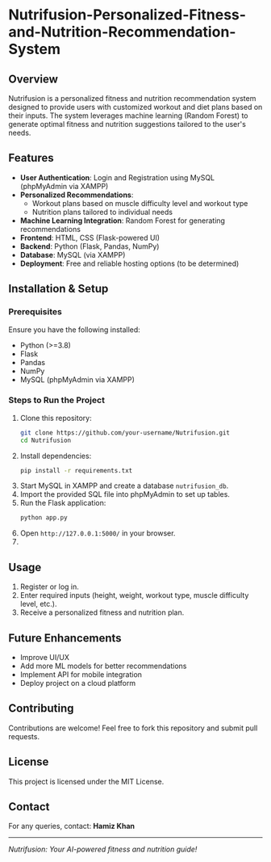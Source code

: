 # Nutrifusion-Personalized-Fitness-and-Nutrition-Recommendation-System

## Overview
Nutrifusion is a personalized fitness and nutrition recommendation system designed to provide users with customized workout and diet plans based on their inputs. The system leverages machine learning (Random Forest) to generate optimal fitness and nutrition suggestions tailored to the user's needs.

## Features
- **User Authentication**: Login and Registration using MySQL (phpMyAdmin via XAMPP)
- **Personalized Recommendations**:
  - Workout plans based on muscle difficulty level and workout type
  - Nutrition plans tailored to individual needs
- **Machine Learning Integration**: Random Forest for generating recommendations
- **Frontend**: HTML, CSS (Flask-powered UI)
- **Backend**: Python (Flask, Pandas, NumPy)
- **Database**: MySQL (via XAMPP)
- **Deployment**: Free and reliable hosting options (to be determined)

## Installation & Setup
### Prerequisites
Ensure you have the following installed:
- Python (>=3.8)
- Flask
- Pandas
- NumPy
- MySQL (phpMyAdmin via XAMPP)

### Steps to Run the Project
1. Clone this repository:
   ```sh
   git clone https://github.com/your-username/Nutrifusion.git
   cd Nutrifusion
   ```
2. Install dependencies:
   ```sh
   pip install -r requirements.txt
   ```
3. Start MySQL in XAMPP and create a database `nutrifusion_db`.
4. Import the provided SQL file into phpMyAdmin to set up tables.
5. Run the Flask application:
   ```sh
   python app.py
   ```
6. Open `http://127.0.0.1:5000/` in your browser.
7. 
## Usage
1. Register or log in.
2. Enter required inputs (height, weight, workout type, muscle difficulty level, etc.).
3. Receive a personalized fitness and nutrition plan.

## Future Enhancements
- Improve UI/UX
- Add more ML models for better recommendations
- Implement API for mobile integration
- Deploy project on a cloud platform

## Contributing
Contributions are welcome! Feel free to fork this repository and submit pull requests.

## License
This project is licensed under the MIT License.

## Contact
For any queries, contact: **Hamiz Khan**

---
*Nutrifusion: Your AI-powered fitness and nutrition guide!*

